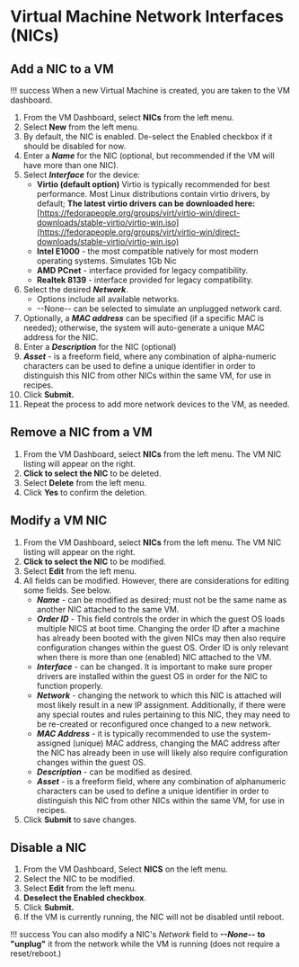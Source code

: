 # Virtual Machine Network Interfaces (NICs)

## Add a NIC to a VM

!!! success
    When a new Virtual Machine is created, you are taken to the VM dashboard.

1. From the VM Dashboard, select **NICs** from the left menu.
2. Select **New** from the left menu.
3. By default, the NIC is enabled. De-select the Enabled checkbox if it should be disabled for now.
4. Enter a ***Name*** for the NIC (optional, but recommended if the VM will have more than one NIC).
5. Select ***Interface*** for the device:
    - **Virtio (default option)** Virtio is typically recommended for best performance. Most Linux distributions contain virtio drivers, by default; **The latest virtio drivers can be downloaded here:** [https://fedorapeople.org/groups/virt/virtio-win/direct-downloads/stable-virtio/virtio-win.iso](https://fedorapeople.org/groups/virt/virtio-win/direct-downloads/stable-virtio/virtio-win.iso)
    - **Intel E1000** - the most compatible natively for most modern operating systems. Simulates 1Gb Nic
    - **AMD PCnet** - interface provided for legacy compatibility.
    - **Realtek 8139** - interface provided for legacy compatibility.
6. Select the desired ***Network***.
    - Options include all available networks.
    - \--None-- can be selected to simulate an unplugged network card.
7. Optionally, a ***MAC address*** can be specified (if a specific MAC is needed); otherwise, the system will auto-generate a unique MAC address for the NIC.
8. Enter a ***Description*** for the NIC (optional)
9. ***Asset*** - is a freeform field, where any combination of alpha-numeric characters can be used to define a unique identifier in order to distinguish this NIC from other NICs within the same VM, for use in recipes.
10. Click **Submit.**
11. Repeat the process to add more network devices to the VM, as needed.

## Remove a NIC from a VM

1. From the VM Dashboard, select **NICs** from the left menu. The VM NIC listing will appear on the right.
2. **Click to select the NIC** to be deleted.
3. Select **Delete** from the left menu.
4. Click **Yes** to confirm the deletion.

## Modify a VM NIC

1. From the VM Dashboard, select **NICs** from the left menu. The VM NIC listing will appear on the right.
2. **Click to select the NIC** to be modified.
3. Select **Edit** from the left menu.
4. All fields can be modified. However, there are considerations for editing some fields. See below.
    - ***Name*** - can be modified as desired; must not be the same name as another NIC attached to the same VM.
    - ***Order ID*** - This field controls the order in which the guest OS loads multiple NICS at boot time. Changing the order ID after a machine has already been booted with the given NICs may then also require configuration changes within the guest OS.  Order ID is only relevant when there is more than one (enabled) NIC attached to the VM.
    - ***Interface*** - can be changed. It is important to make sure proper drivers are installed within the guest OS in order for the NIC to function properly.
    - ***Network*** - changing the network to which this NIC is attached will most likely result in a new IP assignment. Additionally, if there were any special routes and rules pertaining to this NIC, they may need to be re-created or reconfigured once changed to a new network.
    - ***MAC Address*** - it is typically recommended to use the system-assigned (unique) MAC address, changing the MAC address after the NIC has already been in use will likely also require configuration changes within the guest OS.
    - ***Description*** - can be modified as desired.
    - ***Asset*** - is a freeform field, where any combination of alphanumeric characters can be used to define a unique identifier in order to distinguish this NIC from other NICs within the same VM, for use in recipes.
5. Click **Submit** to save changes.

## Disable a NIC

1. From the VM Dashboard, Select **NICS** on the left menu.
2. Select the NIC to be modified.
3. Select **Edit** from the left menu.
4. **Deselect the Enabled checkbox**.
5. Click **Submit.**
6. If the VM is currently running, the NIC will not be disabled until reboot.

!!! success
    You can also modify a NIC's *Network* field to ***--None--*** **to "unplug"** it from the network while the VM is running (does not require a reset/reboot.)
